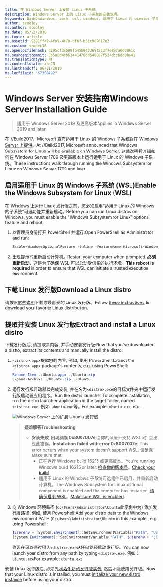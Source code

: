```yaml
---
title: 在 Windows Server 上安装 Linux 子系统
description: Windows Server 上的 Linux 子系统的安装说明。
keywords: BashOnWindows, bash, wsl, windows, 适用于 linux 的 windows 子系统, windowssubsystem, ubuntu, windows server
author: scooley
ms.author: scooley
ms.date: 05/22/2018
ms.topic: article
ms.assetid: 9281ffa2-4fa9-4078-bf6f-b51c967617e3
ms.custom: seodec18
ms.openlocfilehash: d295cf3db99fb45b943369f532f7e807a603061c
ms.sourcegitcommit: 8b5a8d49b63441478dd540887f534dcc6dd0ba41
ms.translationtype: MT
ms.contentlocale: zh-CN
ms.lasthandoff: 06/21/2019
ms.locfileid: "67308792"
---
```

# <a name="windows-server-installation-guide"></a><span data-ttu-id="b9a01-104">Windows Server 安装指南</span><span class="sxs-lookup"><span data-stu-id="b9a01-104">Windows Server Installation Guide</span></span>

> <span data-ttu-id="b9a01-105">适用于 Windows Server 2019 及更高版本</span><span class="sxs-lookup"><span data-stu-id="b9a01-105">Applies to Windows Server 2019 and later</span></span>

<span data-ttu-id="b9a01-106">在 //Build2017，Microsoft 宣布适用于 Linux 的 Windows 子系统[将在 Windows Server 上提供](https://blogs.technet.microsoft.com/hybridcloud/2017/05/10/windows-server-for-developers-news-from-microsoft-build-2017/)。</span><span class="sxs-lookup"><span data-stu-id="b9a01-106">At //Build2017, Microsoft announced that Windows Subsystem for Linux will be [available on Windows Server](https://blogs.technet.microsoft.com/hybridcloud/2017/05/10/windows-server-for-developers-news-from-microsoft-build-2017/).</span></span>  <span data-ttu-id="b9a01-107">这些说明将介绍如何在 Windows Server 1709 及更高版本上运行适用于 Linux 的 Windows 子系统。</span><span class="sxs-lookup"><span data-stu-id="b9a01-107">These instructions walk through running the Windows Subsystem for Linux on Windows Server 1709 and later.</span></span>

## <a name="enable-the-windows-subsystem-for-linux-wsl"></a><span data-ttu-id="b9a01-108">启用适用于 Linux 的 Windows 子系统 (WSL)</span><span class="sxs-lookup"><span data-stu-id="b9a01-108">Enable the Windows Subsystem for Linux (WSL)</span></span>

<span data-ttu-id="b9a01-109">在 Windows 上运行 Linux 发行版之前，您必须启用“适用于 Linux 的 Windows 的子系统”可选功能并重新启动。</span><span class="sxs-lookup"><span data-stu-id="b9a01-109">Before you can run Linux distros on Windows, you must enable the "Windows Subsystem for Linux" optional feature and reboot.</span></span>

1. <span data-ttu-id="b9a01-110">以管理员身份打开 PowerShell 并运行:</span><span class="sxs-lookup"><span data-stu-id="b9a01-110">Open PowerShell as Administrator and run:</span></span>
    ```powershell
    Enable-WindowsOptionalFeature -Online -FeatureName Microsoft-Windows-Subsystem-Linux
    ```

2. <span data-ttu-id="b9a01-111">出现提示时重新启动计算机。</span><span class="sxs-lookup"><span data-stu-id="b9a01-111">Restart your computer when prompted.</span></span> <span data-ttu-id="b9a01-112">**必须重新启动**，这是为了确保 WSL 可以启动受信任的执行环境。</span><span class="sxs-lookup"><span data-stu-id="b9a01-112">**This reboot is required** in order to ensure that WSL can initiate a trusted execution environment.</span></span>

## <a name="download-a-linux-distro"></a><span data-ttu-id="b9a01-113">下载 Linux 发行版</span><span class="sxs-lookup"><span data-stu-id="b9a01-113">Download a Linux distro</span></span>

<span data-ttu-id="b9a01-114">请按照[这些说明](install-manual.md)下载您最喜爱的 Linux 发行版。</span><span class="sxs-lookup"><span data-stu-id="b9a01-114">Follow [these instructions](install-manual.md) to download your favorite Linux distribution.</span></span>

## <a name="extract-and-install-a-linux-distro"></a><span data-ttu-id="b9a01-115">提取并安装 Linux 发行版</span><span class="sxs-lookup"><span data-stu-id="b9a01-115">Extract and install a Linux distro</span></span>
<span data-ttu-id="b9a01-116">下载发行版后, 请提取其内容, 并手动安装发行版:</span><span class="sxs-lookup"><span data-stu-id="b9a01-116">Now that you've downloaded a distro, extract its contents and manually install the distro:</span></span>

1. <span data-ttu-id="b9a01-117">`<distro>.appx`提取包的内容, 例如, 使用 PowerShell:</span><span class="sxs-lookup"><span data-stu-id="b9a01-117">Extract the `<distro>.appx` package's contents, e.g. using PowerShell:</span></span>

    ```powershell
    Rename-Item ./Ubuntu.appx ./Ubuntu.zip
    Expand-Archive ./Ubuntu.zip ./Ubuntu
    ```

2. <span data-ttu-id="b9a01-118">运行发行版启动器以完成安装, 并在名为`<distro>.exe`的目标文件夹中运行发行版启动器应用程序。</span><span class="sxs-lookup"><span data-stu-id="b9a01-118">Run the distro launcher To complete installation, run the distro launcher application in the target folder, named `<distro>.exe`.</span></span> <span data-ttu-id="b9a01-119">例如: `ubuntu.exe`等。</span><span class="sxs-lookup"><span data-stu-id="b9a01-119">For example: `ubuntu.exe`, etc.</span></span>

    ![Windows Server 上的扩展 Ubuntu 发行版](media/server-appx-expand.png)

    > <span data-ttu-id="b9a01-121">**疑难解答**</span><span class="sxs-lookup"><span data-stu-id="b9a01-121">**Troubleshooting**</span></span>
    > * <span data-ttu-id="b9a01-122">**安装失败, 出现错误 0x8007007e**:当你的系统不支持 WSL 时, 会出现此错误。</span><span class="sxs-lookup"><span data-stu-id="b9a01-122">**Installation failed with error 0x8007007e**: This error occurs when your system doesn't support WSL.</span></span> <span data-ttu-id="b9a01-123">请确保：</span><span class="sxs-lookup"><span data-stu-id="b9a01-123">Make sure that:</span></span>
    >   * <span data-ttu-id="b9a01-124">正在运行 Windows build 16215 或更高版本。</span><span class="sxs-lookup"><span data-stu-id="b9a01-124">You're running Windows build 16215 or later.</span></span> <span data-ttu-id="b9a01-125">[检查你的版本号](troubleshooting.md#check-your-build-number)。</span><span class="sxs-lookup"><span data-stu-id="b9a01-125">[Check your build](troubleshooting.md#check-your-build-number).</span></span>
    >   * <span data-ttu-id="b9a01-126">适用于 Linux 的 Windows 子系统可选组件已启用，并重新启动计算机。</span><span class="sxs-lookup"><span data-stu-id="b9a01-126">The Windows Subsystem for Linux optional component is enabled and the computer has restarted.</span></span>  <span data-ttu-id="b9a01-127">[请确保启用 WSL](troubleshooting.md#confirm-wsl-is-enabled)。</span><span class="sxs-lookup"><span data-stu-id="b9a01-127">[Make sure WSL is enabled](troubleshooting.md#confirm-wsl-is-enabled).</span></span>
    
3. <span data-ttu-id="b9a01-128">向 Windows 环境路径 (`C:\Users\Administrator\Ubuntu`此示例中为) 添加发行版路径, 例如, 使用 Powershell:</span><span class="sxs-lookup"><span data-stu-id="b9a01-128">Add your distro path to the Windows environment PATH (`C:\Users\Administrator\Ubuntu` in this example), e.g. using Powershell:</span></span>
        
    ```powershell
    $userenv = [System.Environment]::GetEnvironmentVariable("Path", "User")
    [System.Environment]::SetEnvironmentVariable("PATH", $userenv + ";C:\Users\Administrator\Ubuntu", "User")
    ```
    <span data-ttu-id="b9a01-129">你现在可以通过键入`<distro>.exe`从任何路径启动发行版。</span><span class="sxs-lookup"><span data-stu-id="b9a01-129">You can now launch your distro from any path by typing `<distro>.exe`.</span></span> <span data-ttu-id="b9a01-130">例如：`ubuntu.exe`</span><span class="sxs-lookup"><span data-stu-id="b9a01-130">For example: `ubuntu.exe`</span></span>

<span data-ttu-id="b9a01-131">安装 Linux 发行版后, 必须先[初始化新的发行版实例](initialize-distro.md), 然后才能使用发行版。</span><span class="sxs-lookup"><span data-stu-id="b9a01-131">Now that your Linux distro is installed, you must [initialize your new distro instance](initialize-distro.md) before using your distro.</span></span>
